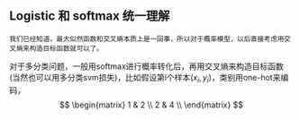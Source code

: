 ## Logistic 和 softmax 统一理解
    我们已经知道，最大似然函数和交叉熵本质上是一回事，所以对于概率模型，以后直接考虑用交叉熵来构造目标函数就可以了。  
对于多分类问题，一般用softmax进行概率转化后，再用交叉熵来构造目标函数(当然也可以用多分类svm损失)，比如假设第i个样本$(x_i,y_i)$，类别用one-hot来编码，  
$$
\begin{matrix}
1 & 2 \\
2 & 4 \\
\end{matrix}
$$

